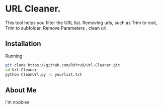 
# URL Cleaner.

This tool helps you filter the URL list. Removing urls, such as Trim to root, Trim to subfolder, Remove Parameters , clean url.


## Installation

Running
```bash
git clone https://github.com/RHYru9/Url-Cleaner.git
cd Url-Cleaner
python CleanUrl.py -L yourlist.txt
```
    
##  About Me
 i'm noobiee
